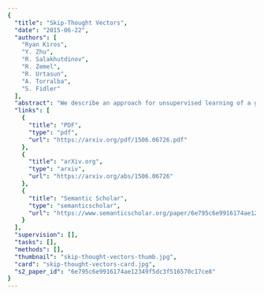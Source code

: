 ```yaml
---
{
  "title": "Skip-Thought Vectors",
  "date": "2015-06-22",
  "authors": [
    "Ryan Kiros",
    "Y. Zhu",
    "R. Salakhutdinov",
    "R. Zemel",
    "R. Urtasun",
    "A. Torralba",
    "S. Fidler"
  ],
  "abstract": "We describe an approach for unsupervised learning of a generic, distributed sentence encoder. Using the continuity of text from books, we train an encoder-decoder model that tries to reconstruct the surrounding sentences of an encoded passage. Sentences that share semantic and syntactic properties are thus mapped to similar vector representations. We next introduce a simple vocabulary expansion method to encode words that were not seen as part of training, allowing us to expand our vocabulary to a million words. After training our model, we extract and evaluate our vectors with linear models on 8 tasks: semantic relatedness, paraphrase detection, image-sentence ranking, question-type classification and 4 benchmark sentiment and subjectivity datasets. The end result is an off-the-shelf encoder that can produce highly generic sentence representations that are robust and perform well in practice.",
  "links": [
    {
      "title": "PDF",
      "type": "pdf",
      "url": "https://arxiv.org/pdf/1506.06726.pdf"
    },
    {
      "title": "arXiv.org",
      "type": "arxiv",
      "url": "https://arxiv.org/abs/1506.06726"
    },
    {
      "title": "Semantic Scholar",
      "type": "semanticscholar",
      "url": "https://www.semanticscholar.org/paper/6e795c6e9916174ae12349f5dc3f516570c17ce8"
    }
  ],
  "supervision": [],
  "tasks": [],
  "methods": [],
  "thumbnail": "skip-thought-vectors-thumb.jpg",
  "card": "skip-thought-vectors-card.jpg",
  "s2_paper_id": "6e795c6e9916174ae12349f5dc3f516570c17ce8"
}
---
```


